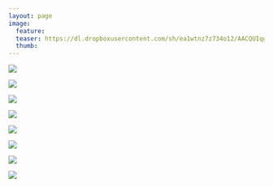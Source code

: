 ```yaml
---
layout: page
image:
  feature:
  teaser: https://dl.dropboxusercontent.com/sh/ea1wtnz7z734o12/AACQUIqgBNINPQ3Q2k_s4-iMa/luontokuvat/syksy/2/DS31861-245px.jpg
  thumb:
---
```


[![](https://lh3.googleusercontent.com/klo305yDJtqkkwIhKLqsKu2VIQOmCSSPQN3fK4r6Dbw=w800)](https://lh3.googleusercontent.com/klo305yDJtqkkwIhKLqsKu2VIQOmCSSPQN3fK4r6Dbw=s0)

[![](https://lh3.googleusercontent.com/y_W1KilEylwK3S8ta6wbviTWl7BfzvMZCJAtkSJZ8D8=w800)](https://lh3.googleusercontent.com/y_W1KilEylwK3S8ta6wbviTWl7BfzvMZCJAtkSJZ8D8=s0)

[![](https://dl.dropboxusercontent.com/sh/ea1wtnz7z734o12/AACHm6jx4P4AXVuB47Bo9BlLa/luontokuvat/syksy/2/DS27055-800px.jpg)](https://dl.dropboxusercontent.com/sh/ea1wtnz7z734o12/AADICS1rb7if0s2ylvR55VPca/luontokuvat/syksy/2/DS27055.jpg)

[![](https://dl.dropboxusercontent.com/sh/ea1wtnz7z734o12/AABj_jZuUHR-2P0Hpa8ugouRa/luontokuvat/syksy/2/DS27054-800px.jpg)](https://dl.dropboxusercontent.com/sh/ea1wtnz7z734o12/AACDqNNykfOmOT2tF7ts8Ltsa/luontokuvat/syksy/2/DS27054.jpg)

[![](https://dl.dropboxusercontent.com/sh/ea1wtnz7z734o12/AABWG_iMJsJF2RTBpCpdiFMOa/luontokuvat/syksy/2/DS27046-800px.jpg)](https://dl.dropboxusercontent.com/sh/ea1wtnz7z734o12/AADyhfZZMphhLm84oWRnxf53a/luontokuvat/syksy/2/DS27046.jpg)

[![](https://dl.dropboxusercontent.com/sh/ea1wtnz7z734o12/AAAtBt8rnN7Y-wN4FBXc-9RHa/luontokuvat/syksy/2/DS31792-800px.jpg)](https://dl.dropboxusercontent.com/sh/ea1wtnz7z734o12/AAAfQ9MFEmAk7_T-lCN_kWyra/luontokuvat/syksy/2/DS31792.jpg)

[![](https://dl.dropboxusercontent.com/sh/ea1wtnz7z734o12/AACFvJy24vMpYjTh1YcVLSC4a/luontokuvat/syksy/2/DS31798-800px.jpg)](https://dl.dropboxusercontent.com/sh/ea1wtnz7z734o12/AADpbBt5THxfbtpIO7GZ3lOaa/luontokuvat/syksy/2/DS31798.jpg)

[![](https://dl.dropboxusercontent.com/sh/ea1wtnz7z734o12/AABZGd-YyGsFh0D6EFXhIequa/luontokuvat/syksy/2/DS31861-800px.jpg)](https://dl.dropboxusercontent.com/sh/ea1wtnz7z734o12/AADpgQt1TdS1L0aOE6t_i2SSa/luontokuvat/syksy/2/DS31861.jpg)
